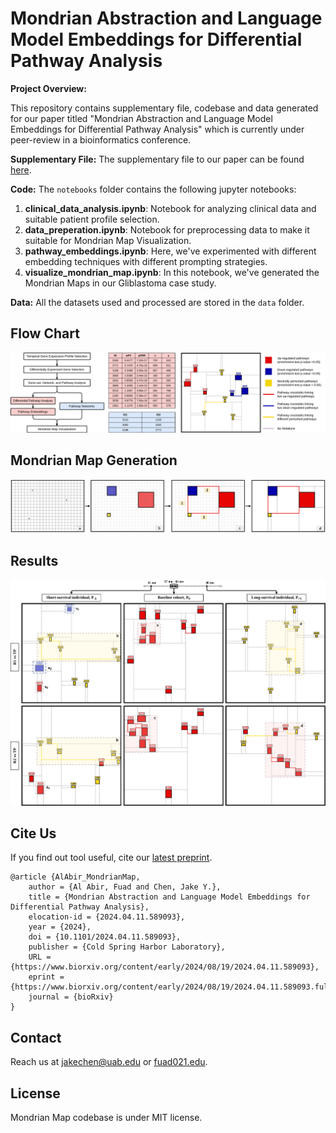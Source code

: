 # Mondrian Abstraction and Language Model Embeddings for Differential Pathway Analysis

**Project Overview:**

This repository contains supplementary file, codebase and data generated for our paper titled "Mondrian Abstraction and Language Model Embeddings for Differential Pathway Analysis" which is currently under peer-review in a bioinformatics conference.

**Supplementary File:** The supplementary file to our paper can be found [here](https://github.com/aimed-lab/mondrian-map/blob/main/supplementary-file.pdf).

**Code:** The `notebooks` folder contains the following jupyter notebooks:

1. **clinical_data_analysis.ipynb**: Notebook for analyzing clinical data and suitable patient profile selection.
2. **data_preperation.ipynb**: Notebook for preprocessing data to make it suitable for Mondrian Map Visualization.
3. **pathway_embeddings.ipynb**: Here, we've experimented with different embedding techniques with different prompting strategies.
3. **visualize_mondrian_map.ipynb**: In this notebook, we've generated the Mondrian Maps in our Gliblastoma case study.

**Data:** All the datasets used and processed are stored in the `data` folder.

## Flow Chart
![Flow-Diagram](figures/banner.png)

## Mondrian Map Generation
![Methodology](figures/method.png)

## Results
![Results](figures/results.png)

## Cite Us

If you find out tool useful, cite our [latest preprint](https://www.biorxiv.org/content/10.1101/2024.04.11.589093v2).

```
@article {AlAbir_MondrianMap,
	author = {Al Abir, Fuad and Chen, Jake Y.},
	title = {Mondrian Abstraction and Language Model Embeddings for Differential Pathway Analysis},
	elocation-id = {2024.04.11.589093},
	year = {2024},
	doi = {10.1101/2024.04.11.589093},
	publisher = {Cold Spring Harbor Laboratory},
	URL = {https://www.biorxiv.org/content/early/2024/08/19/2024.04.11.589093},
	eprint = {https://www.biorxiv.org/content/early/2024/08/19/2024.04.11.589093.full.pdf},
	journal = {bioRxiv}
}
```

## Contact

Reach us at [jakechen@uab.edu](mailto:jakechen@uab.edu) or [fuad021.edu](mailto:fuad021@uab.edu).

## License
Mondrian Map codebase is under MIT license.
